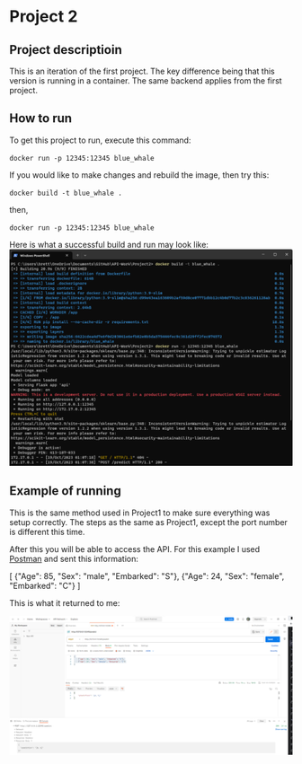 # Project 2

## Project descriptioin
This is an iteration of the first project. The key difference being that this version is running in a container. The same backend applies from the first project. 

## How to run
To get this project to run, execute this command:

`docker run -p 12345:12345 blue_whale`

If you would like to make changes and rebuild the image, then try this:

`docker build -t blue_whale .`

then, 

`docker run -p 12345:12345 blue_whale`

Here is what a successful build and run may look like:
![](images/Successful-build-and-run.png)

## Example of running

This is the same method used in Project1 to make sure everything was setup correctly. The steps as the same as Project1, except the port number is different this time. 

After this you will be able to access the API. For this example I used [Postman](https://www.postman.com/) and sent this information: 

[
    {"Age": 85, "Sex": "male", "Embarked": "S"},
    {"Age": 24, "Sex": "female", "Embarked": "C"}
]

This is what it returned to me: 

![](images/Postman-working.png)
